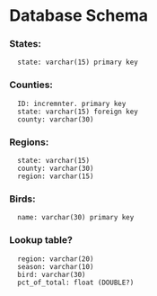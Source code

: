 # Database Schema

  ### States:
      state: varchar(15) primary key

  ### Counties:
      ID: incremnter. primary key
      state: varchar(15) foreign key
      county: varchar(30)
  
  ### Regions:
      state: varchar(15)
      county: varchar(30)
      region: varchar(15)

  ### Birds:
      name: varchar(30) primary key
    
  ### Lookup table?
      region: varchar(20)
      season: varchar(10)
      bird: varchar(30)
      pct_of_total: float (DOUBLE?)